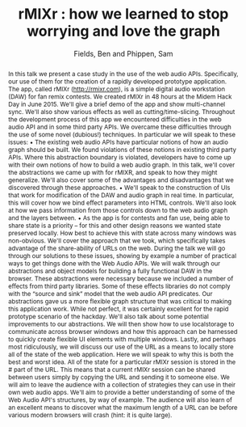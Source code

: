 --- 
  title: "rMIXr : how we learned to stop worrying and love the graph" 
  abstract: "In this talk we present a case study in the use of the web audio APIs. Specifically, our use of them for the creation of a rapidly developed prototype application. The app, called rMIXr (http://rmixr.com), is a simple digital audio workstation (DAW) for fan remix contests. We created rMIXr in 48 hours at the Midem Hack Day in June 2015. We'll give a brief demo of the app and show multi-channel sync. We'll also show various effects as well as cutting/time-slicing. Throughout the development process of this app we encountered difficulties in the web audio API and in some third party APIs. We overcame these difficulties through the use of some novel (dubious!) techniques. In particular we will speak to these issues: • The existing web audio APIs have particular notions of how an audio graph should be built. We found violations of these notions in existing third party APIs. Where this abstraction boundary is violated, developers have to come up with their own notions of how to build a web audio graph. In this talk, we'll cover the abstractions we came up with for rMIXR, and speak to how they might generalize. We'll also cover some of the advantages and disadvantages that we discovered through these approaches. • We'll speak to the construction of UIs that work for modification of the DAW and audio graph in real time. In particular, this will cover how we bind effect parameters into HTML controls. We'll also look at how we pass information from those controls down to the web audio graph and the layers between. • As the app is for contests and fan use, being able to share state is a priority – for this and other design reasons we wanted state preserved locally. How best to achieve this with state across many windows was non-obvious. We'll cover the approach that we took, which specifically takes advantage of the share-ability of URLs on the web. During the talk we will go through our solutions to these issues, showing by example a number of practical ways to get things done with the Web Audio APIs. We will walk through our abstractions and object models for building a fully functional DAW in the browser. These abstractions were necessary because we included a number of effects from third party libraries. Some of these effects libraries do not comply with the “source and sink” model that the web audio API predicates. Our abstractions gave us a more flexible graph structure that was critical to making this application work. While not perfect, it was certainly excellent for the rapid prototype scenario of the hackday. We'll also talk about some potential improvements to our abstractions. We will then show how to use localstorage to communicate across browser windows and how this approach can be harnessed to quickly create flexible UI elements with multiple windows. Lastly, and perhaps most ridiculously, we will discuss our use of the URL as a means to locally store all of the state of the web application. Here we will speak to why this is both the best and worst idea. All of the state for a particular rMIXr session is stored in the # part of the URL. This means that a current rMIXr session can be shared between users simply by copying the URL and sending it to someone else. We will aim to leave the audience with a collection of strategies they can use in their own web audio apps. We'll aim to provide a better understanding of some of the Web Audio API's structures, by way of example. The audience will also learn of an excellent means to discover what the maximum length of a URL can be before various modern browsers will crash (hint: it is quite large)." 
  address: "Atlanta, Georgia" 
  author: "Fields, Ben and Phippen, Sam" 
  booktitle: "Proceedings of the International Web Audio Conference" 
  editor: "Freeman, Jason and Lerch, Alexander and Paradis, Matthew" 
  month: "Proceedings of the International Web Audio Conference"
  pages: "2016" 
  publisher: "Georgia Tech" 
  series: "WAC '16"
  type: "Talk"  
  year: "2016" 
  id: "2016_EA_94" 
  tags: year2016 
  pdflink: /_data/papers/pdf/2016/2016_94.pdf
  ISSN: Can't find it!
---